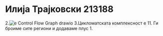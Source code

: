 # Илија Трајковски 213188

2.![е Control Flow Graph drawio](https://github.com/IlijaTrajkovskii/SI_2023_lab2_213188/assets/126517729/9d60171d-44bf-4529-91cf-b592c00b5db3)
3.Цикломатската комплексност е 11. Ги броиме сите региони и додаваме плус 1. 

